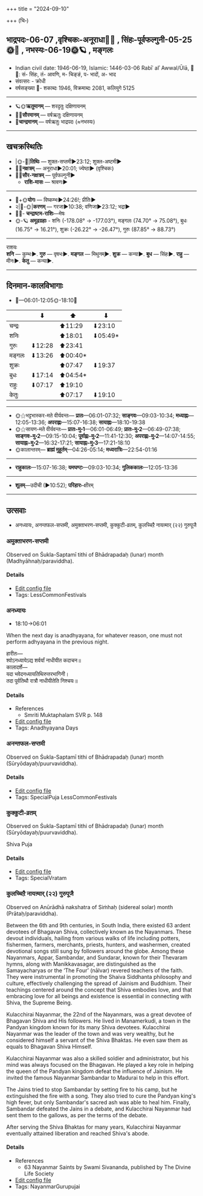 +++
title = "2024-09-10"

+++
(चि॰)
## भाद्रपदः-06-07  ,वृश्चिकः-अनूराधा🌛🌌  ,  सिंहः-पूर्वफल्गुनी-05-25🌞🌌  ,  नभस्यः-06-19🌞🪐  , मङ्गलः
- Indian civil date: 1946-06-19, Islamic: 1446-03-06 Rabīʿ alʾ Awwal/Ūlā, 🌌🌞: सं- सिंहः, तं- आवणि, म- चिङ्ङं, प- भादों, अ- भाद
- संवत्सरः - क्रोधी
- वर्षसङ्ख्या 🌛- शकाब्दः 1946, विक्रमाब्दः 2081, कलियुगे 5125
___________________
- 🪐🌞**ऋतुमानम्** — शरदृतुः दक्षिणायनम्
- 🌌🌞**सौरमानम्** — वर्षऋतुः दक्षिणायनम्
- 🌛**चान्द्रमानम्** — वर्षऋतुः भाद्रपदः (≈नभस्यः)
___________________


## खचक्रस्थितिः
- |🌞-🌛|**तिथिः** — शुक्ल-सप्तमी►23:12; शुक्ल-अष्टमी►  
- 🌌🌛**नक्षत्रम्** — अनूराधा►20:01; ज्येष्ठा► (वृश्चिकः)  
- 🌌🌞**सौर-नक्षत्रम्** — पूर्वफल्गुनी►  
  - **राशि-मासः** — श्रावणः► 
___________________
- 🌛+🌞**योगः** — विष्कम्भः►24:26!; प्रीतिः►  
- २|🌛-🌞|**करणम्** — गरजा►10:38; वणिजा►23:12; भद्रा►  
- 🌌🌛- **चन्द्राष्टम-राशिः**—मेषः  
- 🌞-🪐 **अमूढग्रहाः** - शनिः (-178.08° → -177.03°), मङ्गलः (74.70° → 75.08°), बुधः (16.75° → 16.21°), शुक्रः (-26.22° → -26.47°), गुरुः (87.85° → 88.73°)
___________________
राशयः  
**शनि** — कुम्भः►. **गुरु** — वृषभः►. **मङ्गल** — मिथुनम्►. **शुक्र** — कन्या►. **बुध** — सिंहः►. **राहु** — मीनः►. **केतु** — कन्या►. 
___________________


## दिनमान-कालविभागाः
- 🌅—06:01-12:05🌞-18:10🌇  

|      |⬇     |⬆     |⬇     |
|------|-----|-----|------|
|चन्द्रः|     |⬆11:29 |⬇23:10 |
|शनिः   |     |⬆18:01 |⬇05:49*|
|गुरुः  |⬇12:28 |⬆23:41 |     |
|मङ्गलः |⬇13:26 |⬆00:40*|     |
|शुक्रः |     |⬆07:47 |⬇19:37 |
|बुधः   |⬇17:14 |⬆04:54*|     |
|राहुः  |⬇07:17 |⬆19:10 |     |
|केतुः  |     |⬆07:17 |⬇19:10 |
___________________
- 🌞⚝भट्टभास्कर-मते वीर्यवन्तः— **प्रातः**—06:01-07:32; **साङ्गवः**—09:03-10:34; **मध्याह्नः**—12:05-13:36; **अपराह्णः**—15:07-16:38; **सायाह्नः**—18:10-19:38  
- 🌞⚝सायण-मते वीर्यवन्तः— **प्रातः-मु॰1**—06:01-06:49; **प्रातः-मु॰2**—06:49-07:38; **साङ्गवः-मु॰2**—09:15-10:04; **पूर्वाह्णः-मु॰2**—11:41-12:30; **अपराह्णः-मु॰2**—14:07-14:55; **सायाह्नः-मु॰2**—16:32-17:21; **सायाह्नः-मु॰3**—17:21-18:10  
- 🌞कालान्तरम्— **ब्राह्मं मुहूर्तम्**—04:26-05:14; **मध्यरात्रिः**—22:54-01:16  
___________________
- **राहुकालः**—15:07-16:38; **यमघण्टः**—09:03-10:34; **गुलिककालः**—12:05-13:36  
___________________
- **शूलम्**—उदीची (►10:52); **परिहारः**–क्षीरम्  
___________________

## उत्सवाः
- अनध्यायः, अनन्तफल-सप्तमी, अमुक्ताभरण-सप्तमी, कुक्कुटी-व्रतम्, कुलच्चिऱै नायऩ्मार् (२२) गुरुपूजै
### अमुक्ताभरण-सप्तमी

Observed on Śukla-Saptamī tithi of Bhādrapadaḥ (lunar) month (Madhyāhnaḥ/paraviddha). 



#### Details
- [Edit config file](https://github.com/jyotisham/adyatithi/blob/master/general/lunar_month/tithi/06/07/amuktAbharaNa-saptamI.toml)
- Tags: LessCommonFestivals


### अनध्यायः
- 18:10→06:01



When the next day is anadhyayana, for whatever reason, one must not perform adhyayana in the previous night.

हारीतः—  
श्वोऽनध्यायेऽद्य शर्वर्यां नाधीयीत कदाचन॥  
कालादर्शे—  
यदा भवेदनध्यायतिथिरुत्तरभागिनी।  
तदा पूर्वतिथौ रात्रौ नाधीयीतेति निश्चयः॥



#### Details
- References
  - Smriti Muktaphalam SVR p.  148
- [Edit config file](https://github.com/jyotisham/adyatithi/blob/master/time_focus/adhyayana/description_only/anadhyAyaH~pUrvarAtrau.toml)
- Tags: Anadhyayana Days


### अनन्तफल-सप्तमी

Observed on Śukla-Saptamī tithi of Bhādrapadaḥ (lunar) month (Sūryōdayaḥ/puurvaviddha). 



#### Details
- [Edit config file](https://github.com/jyotisham/adyatithi/blob/master/general/lunar_month/tithi/06/07/anantaphala-saptamI.toml)
- Tags: SpecialPuja LessCommonFestivals


### कुक्कुटी-व्रतम्

Observed on Śukla-Saptamī tithi of Bhādrapadaḥ (lunar) month (Sūryōdayaḥ/puurvaviddha). 

Shiva Puja

#### Details
- [Edit config file](https://github.com/jyotisham/adyatithi/blob/master/devatA/shakti/lunar_month/tithi/06/07/kukkuTI-vratam.toml)
- Tags: SpecialVratam


### कुलच्चिऱै नायऩ्मार् (२२) गुरुपूजै

Observed on Anūrādhā nakshatra of Siṁhaḥ (sidereal solar) month (Prātaḥ/paraviddha). 

Between the 6th and 9th centuries, in South India, there existed 63 ardent devotees of Bhagavan Shiva, collectively known as the Nayanmars. These devout individuals, hailing from various walks of life including potters, fishermen, farmers, merchants, priests, hunters, and washermen, created devotional songs still sung by followers around the globe. Among these Nayanmars, Appar, Sambandar, and Sundarar, known for their Thevaram hymns, along with Manikkavasagar, are distinguished as the Samayacharyas or the ‘The Four’ (nālvar) revered teachers of the faith. They were instrumental in promoting the Shaiva Siddhanta philosophy and culture, effectively challenging the spread of Jainism and Buddhism. Their teachings centered around the concept that Shiva embodies love, and that embracing love for all beings and existence is essential in connecting with Shiva, the Supreme Being.

Kulacchirai Nayanmar, the 22nd of the Nayanmars, was a great devotee of Bhagavan Shiva and His followers. He lived in Manamerkudi, a town in the Pandyan kingdom known for its many Shiva devotees. Kulacchirai Nayanmar was the leader of the town and was very wealthy, but he considered himself a servant of the Shiva Bhaktas. He even saw them as equals to Bhagavan Shiva Himself.

Kulacchirai Nayanmar was also a skilled soldier and administrator, but his mind was always focused on the Bhagavan. He played a key role in helping the queen of the Pandyan kingdom defeat the influence of Jainism. He invited the famous Nayanmar Sambandar to Madurai to help in this effort.

The Jains tried to stop Sambandar by setting fire to his camp, but he extinguished the fire with a song. They also tried to cure the Pandyan king's high fever, but only Sambandar's sacred ash was able to heal him. Finally, Sambandar defeated the Jains in a debate, and Kulacchirai Nayanmar had sent them to the gallows, as per the terms of the debate.

After serving the Shiva Bhaktas for many years, Kulacchirai Nayanmar eventually attained liberation and reached Shiva's abode.

#### Details
- References
  - 63 Nayanmar Saints by Swami Sivananda, published by The Divine Life Society
- [Edit config file](https://github.com/jyotisham/adyatithi/blob/master/mahApuruSha/nAyanmAr/sidereal_solar_month/nakshatra/05/17/kulaccir2ai_nAyan2mAr_%2822%29_gurupUjai.toml)
- Tags: NayanmarGurupujai


